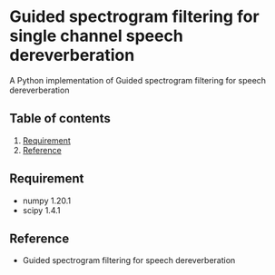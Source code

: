 # Guided spectrogram filtering for single channel speech dereverberation
A Python implementation of Guided spectrogram filtering for speech dereverberation

## Table of contents
1. [Requirement](#re)
2. [Reference](#reference)

## Requirement <a name="re"></a>
* numpy 1.20.1
* scipy 1.4.1

## Reference <a name="reference"></a>
* Guided spectrogram filtering for speech dereverberation
